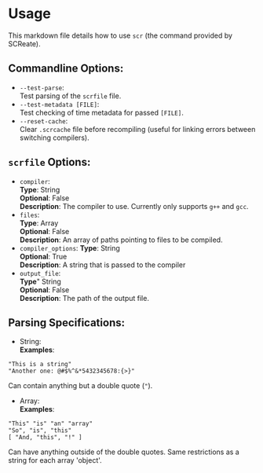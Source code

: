 # Usage

This markdown file details how to use `scr` (the command provided by SCReate).

## Commandline Options:
- `--test-parse`:<br>
Test parsing of the `scrfile` file.<br>
- `--test-metadata [FILE]`:<br>
Test checking of time metadata for passed `[FILE]`.<br>
- `--reset-cache`:<br>
Clear `.scrcache` file before recompiling (useful for linking errors between switching compilers).<br>

## `scrfile` Options:
- `compiler`:<br>
**Type**: String<br>
**Optional**: False<br>
**Description**: The compiler to use. Currently only supports `g++` and `gcc`.<br>
- `files`:<br>
**Type**: Array<br>
**Optional**: False<br>
**Description**: An array of paths pointing to files to be compiled.<br>
- `compiler_options`:
**Type**: String<br>
**Optional**: True<br>
**Description**: A string that is passed to the compiler<br>
- `output_file`:<br>
**Type**" String<br>
**Optional**: False<br>
**Description**: The path of the output file.<br>

## Parsing Specifications:
- String:<br>
**Examples**:
```
"This is a string"
"Another one: @#$%^&*5432345678:{>}"
```

Can contain anything but a double quote (`"`).

- Array:<br>
**Examples**:
```
"This" "is" "an" "array"
"So", "is", "this"
[ "And, "this", "!" ]
```

Can have anything outside of the double quotes. Same restrictions as a string for each array 'object'.